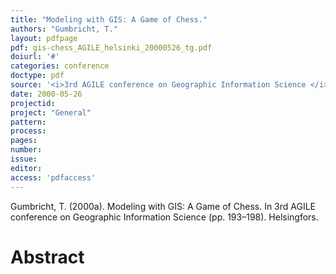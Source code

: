 ```yaml
---
title: "Modeling with GIS: A Game of Chess."
authors: "Gumbricht, T."
layout: pdfpage
pdf: gis-chess_AGILE_helsinki_20000526_tg.pdf
doiurl: '#'
categories: conference
doctype: pdf
source: '<i>3rd AGILE conference on Geographic Information Science </i>(pp. 193–198)'
date: 2000-05-26
projectid:
project: "General"
pattern:
process:
pages:
number:
issue:
editor:
access: 'pdfaccess'
---
```


Gumbricht, T. (2000a). Modeling with GIS: A Game of Chess. In 3rd AGILE conference on Geographic Information Science (pp. 193–198). Helsingfors.

<h1 class='foot-description'>Abstract</h1>
